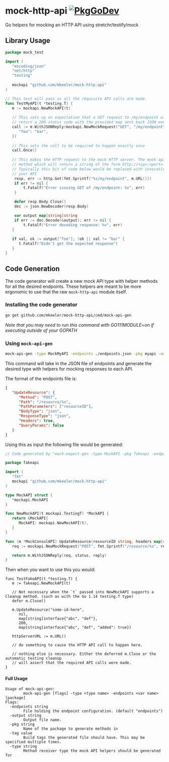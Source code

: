 # mock-http-api [![PkgGoDev](https://pkg.go.dev/badge/github.com/mkeeler/mock-http-api)](https://pkg.go.dev/github.com/mkeeler/mock-http-api)
Go helpers for mocking an HTTP API using stretchr/testify/mock

## Library Usage

```go
package mock_test

import (
   "encoding/json"
   "net/http"
   "testing"
   
   mockapi "github.com/mkeeler/mock-http-api"
)

// This test will pass as all the requisite API calls are made.
func TestMyAPI(t *testing.T) {
   m := mockapi.NewMockAPI(t)
   
   // This sets up an expectation that a GET request to /my/endpoint will be made and that it should
   // return a 200 status code with the provided map sent back JSON encoded as the body of the response
   call := m.WithJSONReply(mockapi.NewMockRequest("GET", "/my/endpoint"), 200, map[string]string{
      "foo": "bar",
   })
   
   // This sets the call to be required to happen exactly once
   call.Once()
   
   // This makes the HTTP request to the mock HTTP server. The mock api server exposes a URL()
   // method which will return a string of the form http://<ip>:<port> that you can use to make requests.
   // Typically this bit of code below would be replaced with invocation of some function that uses
   // your API
	resp, err := http.Get(fmt.Sprintf("%s/my/endpoint", m.URL()))
	if err != nil {
		t.Fatalf("Error issuing GET of /my/endpoint: %v", err)
	}

	defer resp.Body.Close()
	dec := json.NewDecoder(resp.Body)

	var output map[string]string
	if err := dec.Decode(&output); err != nil {
		t.Fatalf("Error decoding response: %v", err)
   }
   
   if val, ok := output["foo"]; !ok || val != "bar" {
      t.Fatalf("Didn't get the expected response")
   }
}
```

## Code Generation

The code generator will create a new mock API type with helper methods for all the desired endpoints. These helpers
are meant to be more ergonomic to use that the raw `mock-http-api` module itself.

### Installing the code generator

```sh
go get github.com/mkeeler/mock-http-api/cmd/mock-api-gen
```

_Note that you may need to run this command with GO111MODULE=on if executing outside of your GOPATH_

### Using `mock-api-gen`

```sh
mock-api-gen -type MockMyAPI -endpoints ./endpoints.json -pkg myapi -output api.helpers.go
```

This command will take in the JSON file of endpoints and generate the desired type with helpers for mocking responses to each API.

The format of the endpoints file is:

```json
{
   "UpdateResource": {
      "Method": "POST",
      "Path": "/resource/%s",
      "PathParameters": ["resourceID"],
      "BodyType": "json",
      "ResponseType": "json",
      "Headers": true,
      "QueryParams": false
   }
}
```

Using this as input the following file would be generated:

```go
// Code generated by "mock-expect-gen -type MockAPI -pkg fakeapi -endpoints endpoints.json -output ./api.go"; DO NOT EDIT.

package fakeapi

import (
   "fmt"
   mockapi "github.com/mkeeler/mock-http-api"
)

type MockAPI struct {
   *mockapi.MockAPI
}

func NewMockAPI(t mockapi.TestingT) *MockAPI {
   return &MockAPI{
      MockAPI: mockapi.NewMockAPI(t),
   }
}

func (m *MockConsulAPI) UpdateResource(resourceID string, headers map[string]string, body map[string]interface{}, status int, reply interface{}) *mockapi.MockAPICall {
   req := mockapi.NewMockRequest("POST", fmt.Sprintf("/resource/%s", resourceID)).WithBody(body).WithHeaders(headers)

   return m.WithJSONReply(req, status, reply)
}
```

Then when you want to use this you would:

```
func TestFakeAPI(t *testing.T) {
   m := fakeapi.NewMockAPI(t)
   
   // Not necessary when the `t` passed into NewMockAPI supports a Cleanup method. (such as with the Go 1.14 testing.T type)
   defer m.Close()
   
   m.UpdateResource("some-id-here", 
      nil, 
      map[string]interface{"abc", "def"}, 
      200, 
      map[string]interface{"abc", "def", "added": true})
   
   httpServerURL := m.URL()
   
   // do something to cause the HTTP API call to happen here.
   
   // nothing else is necessary. Either the deferred m.Close or the automatic testing cleanup 
   // will assert that the required API calls were made.
}
```
 
#### Full Usage

```
Usage of mock-api-gen:
        mock-api-gen [flags] -type <type name> -endpoints <var name> [package]
Flags:
  -endpoints string
        File holding the endpoint configuration. (default "endpoints")
  -output string
        Output file name.
  -pkg string
        Name of the package to generate methods in
  -tag value
        Build tags the generated file should have. This may be specified multiple times.
  -type string
        Method receiver type the mock API helpers should be generated for
```